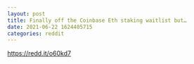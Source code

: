 ```yaml
--- 
layout: post 
title: Finally off the Coinbase Eth staking waitlist but… 
date: 2021-06-22 1624405715 
categories: reddit 
--- 
```

https://redd.it/o60kd7